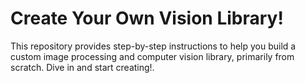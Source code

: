 # Create Your Own Vision Library!

This repository provides step-by-step instructions to help you build a custom image processing and computer vision library, primarily from scratch. Dive in and start creating!.